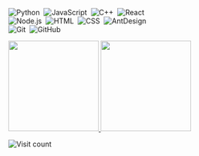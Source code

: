 ![Python](https://img.shields.io/badge/-Python-05122A?style=flat&logo=python)&nbsp;
![JavaScript](https://img.shields.io/badge/-JavaScript-05122A?style=flat&logo=javascript)&nbsp;
![C++](https://img.shields.io/badge/-C++-05122A?style=flat&logo=C%2B%2B&logoColor=00599C)&nbsp;
![React](https://img.shields.io/badge/-React-05122A?style=flat&logo=react)&nbsp;\
![Node.js](https://img.shields.io/badge/-Node.js-05122A?style=flat&logo=node.js)&nbsp;
![HTML](https://img.shields.io/badge/-HTML-05122A?style=flat&logo=HTML5)&nbsp;
![CSS](https://img.shields.io/badge/-CSS-05122A?style=flat&logo=CSS3&logoColor=1572B6)&nbsp;
![AntDesign](https://img.shields.io/badge/-AntDesign-05122A?style=flat&logo=ant-design)&nbsp;\
![Git](https://img.shields.io/badge/-Git-05122A?style=flat&logo=git)&nbsp;
![GitHub](https://img.shields.io/badge/-GitHub-05122A?style=flat&logo=github)&nbsp;

<p align="left">
<a href="https://github.com/dmosc">
  <img height="180em" src="https://github-readme-stats-eight-theta.vercel.app/api?username=dmosc&show_icons=true&theme=algolia&include_all_commits=true&count_private=true"/>
</a>
<a href="https://github.com/dmosc">
  <img height="180em" src="https://github-readme-stats-eight-theta.vercel.app/api/top-langs/?username=dmosc&layout=compact&langs_count=8&theme=algolia"/>
</a>
</p>

<p align="left">
  <img src="https://komarev.com/ghpvc/?username=dmosc&label=Views&color=blueviolet&style=plastic" alt="Visit count"/>
</p>
